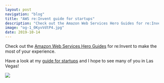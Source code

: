 ```yaml
---
layout: post
navigation: "blog"
title: "AWS re:Invent guide for startups"
description: "Check out the Amazon Web Services Hero Guides for re:Invent to make the most of your experience."
image: "og-1_0KyvVdtP4.jpg"
date: 2019-10-14
---
```


Check out the <a href="https://reinvent.awsevents.com/learn/guides/">Amazon Web Services Hero Guides</a> for re:Invent to make the most of your experience.

Have a look at my <a target="_blank" href="https://reinvent.awsevents.com/learn/guides/martin_buberl/">guide for startups</a> and I hope to see many of you in Las Vegas!

<a target="_blank" href="https://reinvent.awsevents.com/learn/guides/martin_buberl/"><img src="{{ site.url }}/content/img/aws-reinvent-guide-for-startups-01.jpg" /></a>
